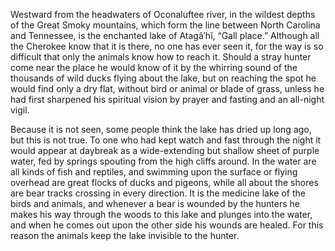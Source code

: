 Westward from the headwaters of Oconaluftee river, in the wildest depths of the Great Smoky mountains, which form the line between North Carolina and Tennessee, is the enchanted lake of Atagâ′hĭ, “Gall place.” Although all the Cherokee know that it is there, no one has ever seen it, for the way is so difficult that only the animals know how to reach it. Should a stray hunter come near the place he would know of it by the whirring sound of the thousands of wild ducks flying about the lake, but on reaching the spot he would find only a dry flat, without bird or animal or blade of grass, unless he had first sharpened his spiritual vision by prayer and fasting and an all-night vigil.

Because it is not seen, some people think the lake has dried up long ago, but this is not true. To one who had kept watch and fast through the night it would appear at daybreak as a wide-extending but shallow sheet of purple water, fed by springs spouting from the high cliffs around. In the water are all kinds of fish and reptiles, and swimming upon the surface or flying overhead are great flocks of ducks and pigeons, while all about the shores are bear tracks crossing in every direction. It is the medicine lake of the birds and animals, and whenever a bear is wounded by the hunters he makes his way through the woods to this lake and plunges into the water, and when he comes out upon the other side his wounds are healed. For this reason the animals keep the lake invisible to the hunter.
